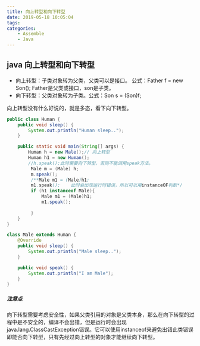 ```yaml
---
title: 向上转型和向下转型
date: 2019-05-18 10:05:04
tags:
categories: 
	- Assemble
	- Java
---
```



## java 向上转型和向下转型

* 向上转型：子类对象转为父类，父类可以是接口。
公式：Father f = new Son();
Father是父类或接口，son是子类。
* 向下转型：父类对象转为子类。公式：Son s = (Son)f;

向上转型没有什么好说的，就是多态，看下向下转型。
```java
public class Human {
    public void sleep() {
        System.out.println("Human sleep..");
    }

    public static void main(String[] args) {
        Human h = new Male();// 向上转型
        Human h1 = new Human();
        //h.speak();此时需要向下转型，否则不能调用speak方法。
         Male m = (Male) h;
         m.speak();
         /**Male m1 = (Male)h1;
         m1.speak();    此时会出现运行时错误，所以可以用instanceOF判断*/
         if (h1 instanceof Male){
             Male m1 = (Male)h1;
             m1.speak();
             
         }
    }
}

class Male extends Human {
    @Override
    public void sleep() {
        System.out.println("Male sleep..");
    }

    public void speak() {
        System.out.println("I am Male");
    }
}
```
##### 注意点
向下转型需要考虑安全性，如果父类引用的对象是父类本身，那么在向下转型的过程中是不安全的，编译不会出错，但是运行时会出现java.lang.ClassCastException错误。它可以使用instanceof来避免出错此类错误即能否向下转型，只有先经过向上转型的对象才能继续向下转型。